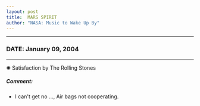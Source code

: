 ```yaml
---
layout: post
title:  MARS SPIRIT
author: "NASA: Music to Wake Up By"
---
```


----
### DATE: January 09, 2004
----
✺ Satisfaction by The Rolling Stones

##### Comment:
* I can't get no ..., Air bags not cooperating.
